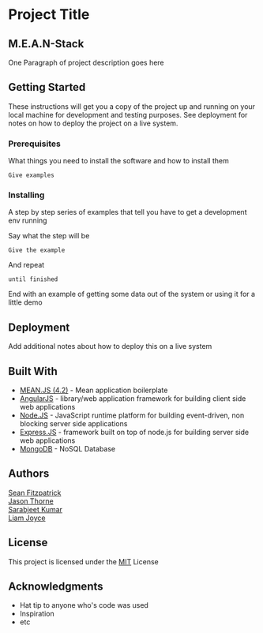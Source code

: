 # Project Title

## M.E.A.N-Stack

One Paragraph of project description goes here

## Getting Started

These instructions will get you a copy of the project up and running on your local machine for development and testing purposes. See deployment for notes on how to deploy the project on a live system.

### Prerequisites

What things you need to install the software and how to install them

```
Give examples
```

### Installing

A step by step series of examples that tell you have to get a development env running

Say what the step will be

```
Give the example
```

And repeat

```
until finished
```

End with an example of getting some data out of the system or using it for a little demo

## Deployment

Add additional notes about how to deploy this on a live system

## Built With

* [MEAN.JS (4.2)](https://meanjs.org/) - Mean application boilerplate                 
* [AngularJS](https://angularjs.org/) - library/web application framework for building client side web applications                       
* [Node.JS](https://nodejs.org/en/) - JavaScript runtime platform for building event-driven, non blocking server side applications              
* [Express.JS](http://expressjs.com/) - framework built on top of node.js for building server side web applications
* [MongoDB](https://www.mongodb.com/collateral/mongodb-3-4-whats-new?jmp=search&utm_source=google&utm_campaign=EMEA_UK-IE_MongoDB%20to%20Corp/Ent_Brand_Alpha_FM&utm_keyword=mongodb&utm_device=c&utm_network=g&utm_medium=cpc&utm_creative=165404902047&utm_matchtype=e&_bt=165404902047&_bk=mongodb&_bm=e&_bn=g&gclid=CKyCgcn--NECFW6x7QodofwFWw) - NoSQL Database                  



## Authors

[Sean Fitzpatrick](https://github.com/seanJosephFitzpatrick)           
[Jason Thorne](https://github.com/jasonthorne)                   
[Sarabjeet Kumar](https://github.com/sarbjeetkumar)                       
[Liam Joyce](https://github.com/Tangler203)                             



## License

This project is licensed under the [MIT](https://github.com/seanJosephFitzpatrick/M.E.A.N-Stack/blob/boiler/LICENSE) License

## Acknowledgments

* Hat tip to anyone who's code was used
* Inspiration
* etc


